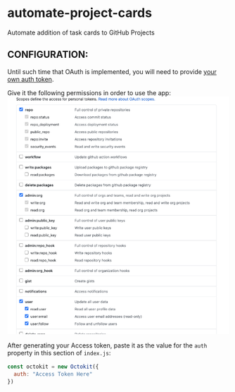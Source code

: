 # automate-project-cards
Automate addition of task cards to GitHub Projects

## CONFIGURATION:

Until such time that OAuth is implemented, you will need to provide [your own auth token](https://docs.github.com/en/free-pro-team@latest/github/authenticating-to-github/creating-a-personal-access-token).

Give it the following permissions in order to use the app:
![Permissions image](assets/token-permissions.png)

After generating your Access token, paste it as the value for the `auth` property in this section of `index.js`:
```js
const octokit = new Octokit({
  auth: "Access Token Here"
})
```

